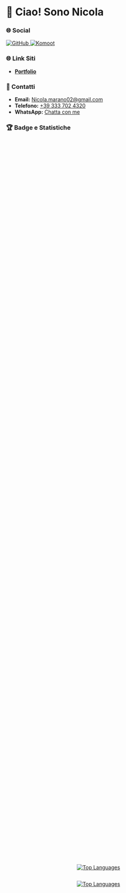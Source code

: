 # 👋 Ciao! Sono Nicola

### 🌐 Social

<p align="left">
  <a href="https://www.github.com/NicoMaker" target="_blank" rel="noreferrer">
    <img src="https://raw.githubusercontent.com/danielcranney/readme-generator/main/public/icons/socials/github.svg" width="32" height="32" alt="GitHub" />
  </a>
  <a href="https://www.komoot.com/it-it/user/1372754001803" target="_blank" rel="noreferrer">
    <img src="https://play-lh.googleusercontent.com/Pbr3n81ImNUpAwhWBWQ_eytF26cNMoMF0b4YwroXGk7xyB_Ur-DsNibiukTVCIBi9ic=w240-h480-rw" width="32" height="32" alt="Komoot" />
  </a>
</p>

### 🌐 Link Siti

- **[Portfolio](https://nicomaker.netlify.app/)**

### 📩 Contatti

- **Email:** [Nicola.marano02@gmail.com](mailto:Nicola.marano02@gmail.com?subject=Info%20da%20Github)
- **Telefono:** [+39 333 702 4320](tel:+393337024320)
- **WhatsApp:** [Chatta con me](https://wa.me/393337024320?text=*Info%20da%20Github*)

### 🏆 Badge e Statistiche

<div style="display: flex; flex-direction: column; justify-content: center; align-items: center; height: 100vh;">
  <p align="center">
    <a href="https://github.com/NicoMaker">
      <img src="https://github-readme-stats.vercel.app/api/top-langs/?username=NicoMaker&langs_count=20&title_color=10b981&text_color=ffffff&icon_color=ffffff&bg_color=1c1917&hide_border=true&locale=en&custom_title=Top%20Languages" 
           alt="Top Languages" />
    </a>
  </p>
  
  <p align="center">
    <!-- Badge Top Languages -->
    <a href="https://github.com/NicoMaker">
      <img src="https://github-readme-stats.vercel.app/api/top-langs/?username=NicoMaker&langs_count=20&layout=compact&title_color=10b981&text_color=ffffff&icon_color=ffffff&bg_color=1c1917&hide_border=true&locale=en&custom_title=Top%20Languages" 
           alt="Top Languages" width="450" height="300"/>
    </a>
  </p>
</div>

### 📊 Commit e Contributi

<div style="display: flex; flex-direction: column; justify-content: center; align-items: center; height: 100vh;">
  <p align="center">
    <img src="https://streak-stats.demolab.com?user=NicoMaker&theme=highcontrast&hide_border=true&border_radius=5&card_width=800" alt="Streak Stats" width="800" height="220" />
  </p>
  
  <p align="center">
    <img src="https://github-readme-stats.vercel.app/api?username=NicoMaker&show_icons=true&title_color=10b981&text_color=ffffff&icon_color=3b82f6&bg_color=1e293b&hide_border=true" 
         alt="GitHub Stats" width="600" height="200" />
  </p>
</div>

### 👀 Visualizzazioni del Profilo

<p align="center">
  <img src="https://komarev.com/ghpvc/?username=NicoMaker&style=for-the-badge&color=10b981&bg_color=1e293b&border=0" alt="Profile Views" />
</p>

### 🐍 Gioco del Serpente

<p align="center">
  <img src="Img/github-snake.svg" alt="snake" width="1000" />
</p>

### 🔝 Repository Principali

<div style="display: flex; flex-wrap: wrap; justify-content: center; gap: 20px;">
    <a href="https://github.com/NicoMaker/Giri-in-bici" style="flex: 1 1 45%; max-width: 45%; text-align: center;">
        <img src="https://github-readme-stats.vercel.app/api/pin/?username=NicoMaker&repo=Giri-in-bici&title_color=10b981&text_color=ffffff&icon_color=ffffff&bg_color=1c1917&hide_border=true&locale=en" alt="Giri in bici" width="100%">
    </a>

</div>

<div style="display: flex; flex-wrap: wrap; justify-content: center; gap: 20px;">
    <a href="https://github.com/NicoMaker/Multifunzione" style="flex: 1 1 45%; max-width: 45%; text-align: center;">
        <img src="https://github-readme-stats.vercel.app/api/pin/?username=NicoMaker&repo=Multifunzione&title_color=10b981&text_color=ffffff&icon_color=ffffff&bg_color=1c1917&hide_border=true&locale=en" alt="Multifunzione" width="100%">
    </a>
    <a href="https://github.com/NicoMaker/ConcessionariaApi_BackendCs_FrontEndJs" style="flex: 1 1 45%; max-width: 45%; text-align: center;">
        <img src="https://github-readme-stats.vercel.app/api/pin/?username=NicoMaker&repo=ConcessionariaApi_BackendCs_FrontEndJs&title_color=10b981&text_color=ffffff&icon_color=ffffff&bg_color=1c1917&hide_border=true&locale=en" alt="Concessionaria API" width="100%">
    </a>
</div>

<div style="display: flex; flex-wrap: wrap; justify-content: center; gap: 20px;">
    <a href="https://github.com/NicoMaker/Concessionaria" style="flex: 1 1 45%; max-width: 45%; text-align: center;">
        <img src="https://github-readme-stats.vercel.app/api/pin/?username=NicoMaker&repo=Concessionaria&title_color=10b981&text_color=ffffff&icon_color=ffffff&bg_color=1c1917&hide_border=true&locale=en" alt="Concessionaria" width="100%">
    </a>
    <a href="https://github.com/NicoMaker/PokeApi" style="flex: 1 1 45%; max-width: 45%; text-align: center;">
      <img src="https://github-readme-stats.vercel.app/api/pin/?username=NicoMaker&repo=PokeApi&title_color=10b981&text_color=ffffff&icon_color=ffffff&bg_color=1c1917&hide_border=true&locale=en&cache_seconds=0" alt="PokeApi" width="100%">
    </a>
</div>

<div style="display: flex; flex-wrap: wrap; justify-content: center; gap: 20px;">
    <a href="https://github.com/NicoMaker/Tombola" style="flex: 1 1 45%; max-width: 45%; text-align: center;">
        <img src="https://github-readme-stats.vercel.app/api/pin/?username=NicoMaker&repo=Tombola&title_color=10b981&text_color=ffffff&icon_color=ffffff&bg_color=1c1917&hide_border=true&locale=en" alt="Tombola" width="100%">
    </a>
    <a href="https://github.com/NicoMaker/Tris" style="flex: 1 1 45%; max-width: 45%; text-align: center;">
        <img src="https://github-readme-stats.vercel.app/api/pin/?username=NicoMaker&repo=Tris&title_color=10b981&text_color=ffffff&icon_color=ffffff&bg_color=1c1917&hide_border=true&locale=en" alt="Tris" width="100%">
    </a>
</div>

<div style="display: flex; flex-wrap: wrap; justify-content: center; gap: 20px;">
    <a href="https://github.com/NicoMaker/GestionePunteggi" style="flex: 1 1 45%; max-width: 45%; text-align: center;">
        <img src="https://github-readme-stats.vercel.app/api/pin/?username=NicoMaker&repo=GestionePunteggi&title_color=10b981&text_color=ffffff&icon_color=ffffff&bg_color=1c1917&hide_border=true&locale=en" alt="Gestione Punteggi" width="100%">
    </a>
    <a href="https://github.com/NicoMaker/Lettura_Dati_PC_Windows" style="flex: 1 1 45%; max-width: 45%; text-align: center;">
        <img src="https://github-readme-stats.vercel.app/api/pin/?username=NicoMaker&repo=Lettura_Dati_PC_Windows&title_color=10b981&text_color=ffffff&icon_color=ffffff&bg_color=1c1917&hide_border=true&locale=en" alt="Lettura Dati PC" width="100%">
    </a>
</div>

<div style="display: flex; flex-wrap: wrap; justify-content: center; gap: 20px;">
    <a href="https://github.com/NicoMaker/Lettura_Dati_Raspberry" style="flex: 1 1 45%; max-width: 45%; text-align: center;">
        <img src="https://github-readme-stats.vercel.app/api/pin/?username=NicoMaker&repo=Lettura_Dati_Raspberry&title_color=10b981&text_color=ffffff&icon_color=ffffff&bg_color=1c1917&hide_border=true&locale=en" alt="Lettura Dati Raspberry" width="100%">
    </a>
    <a href="https://github.com/NicoMaker/Password" style="flex: 1 1 45%; max-width: 45%; text-align: center;">
        <img src="https://github-readme-stats.vercel.app/api/pin/?username=NicoMaker&repo=Password&title_color=10b981&text_color=ffffff&icon_color=ffffff&bg_color=1c1917&hide_border=true&locale=en" alt="Password" width="100%">
    </a>
</div>

<div style="display: flex; flex-wrap: wrap; justify-content: center; gap: 20px;">
    <a href="https://github.com/NicoMaker/Tetris" style="flex: 1 1 45%; max-width: 45%; text-align: center;">
        <img src="https://github-readme-stats.vercel.app/api/pin/?username=NicoMaker&repo=Tetris&title_color=10b981&text_color=ffffff&icon_color=ffffff&bg_color=1c1917&hide_border=true&locale=en" alt="Tetris" width="100%">
    </a>
    <a href="https://github.com/NicoMaker/Portfolio" style="flex: 1 1 45%; max-width: 45%; text-align: center;">
        <img src="https://github-readme-stats.vercel.app/api/pin/?username=NicoMaker&repo=Portfolio&title_color=10b981&text_color=ffffff&icon_color=ffffff&bg_color=1c1917&hide_border=true&locale=en" alt="Portfolio" width="100%">
    </a>
</div>
</div>

<br /><br /><br /><br /><br /><br /><br />
<br /><br /><br /><br /><br /><br /><br />
